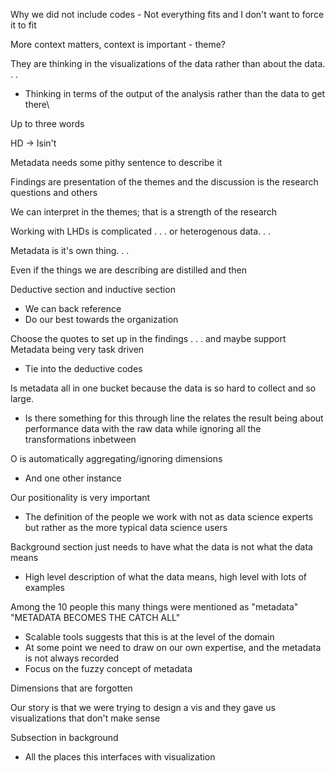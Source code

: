 Why we did not include codes
	- Not everything fits and I don't want to force it to fit

More context matters, context is important - theme?

They are thinking in the visualizations of the data rather than about the data. . . 
- Thinking in terms of the output of the analysis rather than the data to get there\

Up to three words

HD -> Isin't

Metadata needs some pithy sentence to describe it

Findings are presentation of the themes and the discussion is the research questions and others

We can interpret in the themes; that is a strength of the research

Working with LHDs is complicated . . . or heterogenous data. . .

Metadata is it's own thing. . .

Even if the things we are describing are distilled and then

Deductive section and inductive section
- We can back reference 
- Do our best towards the organization 

Choose the quotes to set up in the findings . . . and maybe support
Metadata being very task driven
- Tie into the deductive codes

Is metadata all in one bucket because the data is so hard to collect and so large.
- Is there something for this through line the relates the result being about performance data with the raw data while ignoring all the transformations inbetween

O is automatically aggregating/ignoring dimensions
- And one other instance

Our positionality is very important
- The definition of the people we work with not as data science experts but rather as the more typical data science users

Background section just needs to have what the data is not what the data means
- High level description of what the data means, high level with lots of examples

Among the 10 people this many things were mentioned as "metadata"
"METADATA BECOMES THE CATCH ALL"
- Scalable tools suggests that this is at the level of the domain
- At some point we need to draw on our own expertise, and the metadata is not always recorded
- Focus on the fuzzy concept of metadata

Dimensions that are forgotten

Our story is that we were trying to design a vis and they gave us visualizations that don't make sense

Subsection in background
- All the places this interfaces with visualization
